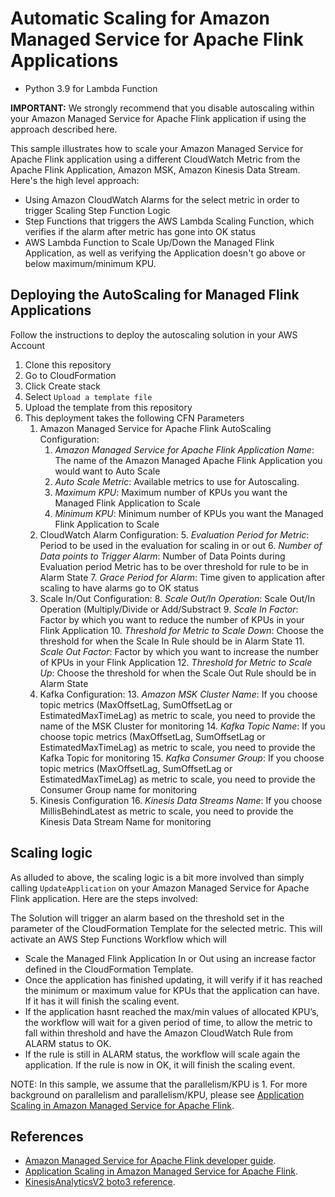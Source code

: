 # Automatic Scaling for Amazon Managed Service for Apache Flink Applications

* Python 3.9 for Lambda Function


**IMPORTANT:** We strongly recommend that you disable autoscaling within your Amazon Managed Service for Apache Flink application if using the approach described here.

This sample illustrates how to scale your Amazon Managed Service for Apache Flink application using a different CloudWatch Metric from the Apache Flink Application, Amazon MSK, Amazon Kinesis Data Stream. Here's the high level approach:

- Using Amazon CloudWatch Alarms for the select metric in order to trigger Scaling Step Function Logic
- Step Functions that triggers the AWS Lambda Scaling Function, which verifies if the alarm after metric has gone into OK status
- AWS Lambda Function to Scale Up/Down the Managed Flink Application, as well as verifying the Application doesn't go above or below maximum/minimum KPU.

## Deploying the AutoScaling for Managed Flink Applications

Follow the instructions to deploy the autoscaling solution in your AWS Account

1. Clone this repository 
2. Go to CloudFormation
3. Click Create stack
4. Select `Upload a template file`
5. Upload the template from this repository
6. This deployment takes the following CFN Parameters 
   1. Amazon Managed Service for Apache Flink AutoScaling Configuration:
      1. *Amazon Managed Service for Apache Flink Application Name*: The name of the Amazon Managed Apache Flink Application you would want to Auto Scale
      2. *Auto Scale Metric*: Available metrics to use for Autoscaling.
      3. *Maximum KPU*: Maximum number of KPUs you want the Managed Flink Application to Scale
      4. *Minimum KPU*: Minimum number of KPUs you want the Managed Flink Application to Scale
   2. CloudWatch Alarm Configuration:
      5. *Evaluation Period for Metric*: Period to be used in the evaluation for scaling in or out
      6. *Number of Data points to Trigger Alarm*: Number of Data Points during Evaluation period Metric has to be over threshold for rule to be in Alarm State
      7. *Grace Period for Alarm*: Time given to application after scaling to have alarms go to OK status
   3. Scale In/Out Configuration:
      8. *Scale Out/In Operation*: Scale Out/In Operation (Multiply/Divide or Add/Substract
      9. *Scale In Factor*: Factor by which you want to reduce the number of KPUs in your Flink Application
      10. *Threshold for Metric to Scale Down*: Choose the threshold for when the Scale In Rule should be in Alarm State
      11. *Scale Out Factor*: Factor by which you want to increase the number of KPUs in your Flink Application
      12. *Threshold for Metric to Scale Up*: Choose the threshold for when the Scale Out Rule should be in Alarm State
   4. Kafka Configuration:
      13. *Amazon MSK Cluster Name*: If you choose topic metrics (MaxOffsetLag, SumOffsetLag or EstimatedMaxTimeLag) as metric to scale, you need to provide the name of the MSK Cluster for monitoring
      14. *Kafka Topic Name*: If you choose topic metrics (MaxOffsetLag, SumOffsetLag or EstimatedMaxTimeLag) as metric to scale, you need to provide the Kafka Topic for monitoring
      15. *Kafka Consumer Group*: If you choose topic metrics (MaxOffsetLag, SumOffsetLag or EstimatedMaxTimeLag) as metric to scale, you need to provide the Consumer Group name for monitoring
   5. Kinesis Configuration
      16. *Kinesis Data Streams Name*: If you choose MillisBehindLatest as metric to scale, you need to provide the Kinesis Data Stream Name for monitoring


## Scaling logic

As alluded to above, the scaling logic is a bit more involved than simply calling `UpdateApplication` on your Amazon Managed Service for Apache Flink application. Here are the steps involved:

The Solution will trigger an alarm based on the threshold set in the parameter of the CloudFormation Template for the selected metric. This will activate an AWS Step Functions Workflow which will

* Scale the Managed Flink Application In or Out using an increase factor defined in the CloudFormation Template.
* Once the application has finished updating, it will verify if it has reached the minimum or maximum value for KPUs that the application can have. If it has it will finish the scaling event.
* If the application hasnt reached the max/min values of allocated KPU’s, the workflow will wait for a given period of time, to allow the metric to fall within threshold and have the Amazon CloudWatch Rule from ALARM status to OK.
* If the rule is still in ALARM status, the workflow will scale again the application. If the rule is now in OK, it will finish the scaling event.



NOTE: In this sample, we assume that the parallelism/KPU is 1. For more background on parallelism and parallelism/KPU, please see [Application Scaling in Amazon Managed Service for Apache Flink](https://docs.aws.amazon.com/kinesisanalytics/latest/java/how-scaling.html).

## References

- [Amazon Managed Service for Apache Flink developer guide](https://docs.aws.amazon.com/kinesisanalytics/latest/java/what-is.html).
- [Application Scaling in Amazon Managed Service for Apache Flink](https://docs.aws.amazon.com/kinesisanalytics/latest/java/how-scaling.html).
- [KinesisAnalyticsV2 boto3 reference](https://boto3.amazonaws.com/v1/documentation/api/latest/reference/services/kinesisanalyticsv2.html).